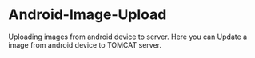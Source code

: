 # Android-Image-Upload
Uploading images from android device to server.
Here you can Update a image from android device to TOMCAT server. 
